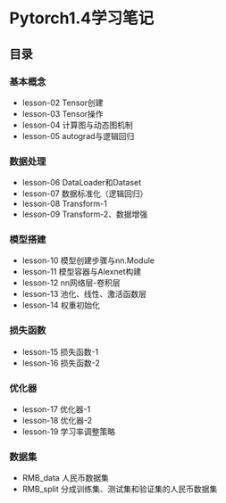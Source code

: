 # Pytorch1.4学习笔记
## 目录
### 基本概念
* lesson-02 Tensor创建
* lesson-03 Tensor操作
* lesson-04 计算图与动态图机制 
* lesson-05 autograd与逻辑回归

### 数据处理
* lesson-06 DataLoader和Dataset
* lesson-07 数据标准化（逻辑回归）
* lesson-08 Transform-1
* lesson-09 Transform-2、数据增强

### 模型搭建
* lesson-10 模型创建步骤与nn.Module
* lesson-11 模型容器与Alexnet构建
* lesson-12 nn网络层-卷积层
* lesson-13 池化、线性、激活函数层
* lesson-14 权重初始化

### 损失函数
* lesson-15 损失函数-1
* lesson-16 损失函数-2

### 优化器
* lesson-17 优化器-1
* lesson-18 优化器-2
* lesson-19 学习率调整策略

### 数据集
* RMB_data  人民币数据集
* RMB_split 分成训练集、测试集和验证集的人民币数据集